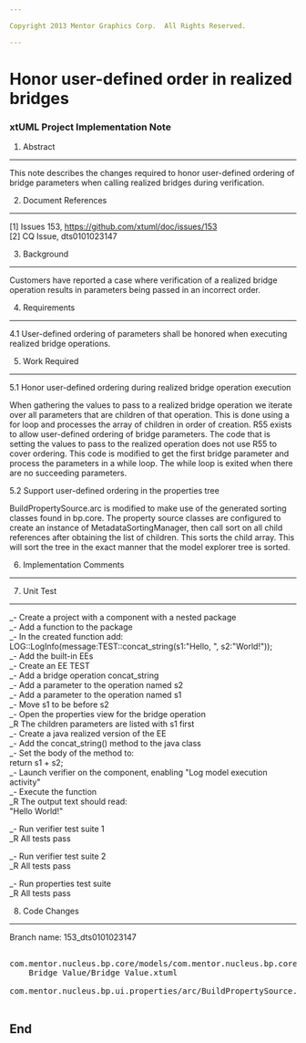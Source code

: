 ```yaml
---

Copyright 2013 Mentor Graphics Corp.  All Rights Reserved.

---
```


# Honor user-defined order in realized bridges
### xtUML Project Implementation Note

1. Abstract
-----------
This note describes the changes required to honor user-defined ordering of
bridge parameters when calling realized bridges during verification.

2. Document References
----------------------
[1] Issues 153, https://github.com/xtuml/doc/issues/153  
[2] CQ Issue, dts0101023147  

3. Background
-------------
Customers have reported a case where verification of a realized bridge operation
results in parameters being passed in an incorrect order.

4. Requirements
---------------
4.1 User-defined ordering of parameters shall be honored when executing realized
    bridge operations.

5. Work Required
----------------
5.1 Honor user-defined ordering during realized bridge operation execution

When gathering the values to pass to a realized bridge operation we iterate over
all parameters that are children of that operation.  This is done using a for
loop and processes the array of children in order of creation.  R55 exists to
allow user-defined ordering of bridge parameters.  The code that is setting the
values to pass to the realized operation does not use R55 to cover ordering.
This code is modified to get the first bridge parameter and process the
parameters in a while loop.  The while loop is exited when there are no
succeeding parameters.

5.2 Support user-defined ordering in the properties tree

BuildPropertySource.arc is modified to make use of the generated sorting classes
found in bp.core.  The property source classes are configured to create an
instance of MetadataSortingManager, then call sort on all child references after
obtaining the list of children.  This sorts the child array.  This will sort the
tree in the exact manner that the model explorer tree is sorted.

6. Implementation Comments
--------------------------

7. Unit Test
------------
_- Create a project with a component with a nested package   
_- Add a function to the package   
_- In the created function add:   
    LOG::LogInfo(message:TEST::concat_string(s1:"Hello, ", s2:"World!"));   
_- Add the built-in EEs   
_- Create an EE TEST   
_- Add a bridge operation concat_string   
_- Add a parameter to the operation named s2   
_- Add a parameter to the operation named s1   
_- Move s1 to be before s2   
_- Open the properties view for the bridge operation   
_R The children parameters are listed with s1 first   
_- Create a java realized version of the EE   
_- Add the concat_string() method to the java class   
_- Set the body of the method to:   
	return s1 + s2;   
_- Launch verifier on the component, enabling "Log model execution activity"   
_- Execute the function  
_R The output text should read:   
    "Hello World!"   

_- Run verifier test suite 1   
_R All tests pass   

_- Run verifier test suite 2   
_R All tests pass   

_- Run properties test suite   
_R All tests pass   

8. Code Changes
---------------
Branch name: 153_dts0101023147

<pre>

com.mentor.nucleus.bp.core/models/com.mentor.nucleus.bp.core/ooaofooa/Value/
	Bridge Value/Bridge Value.xtuml

com.mentor.nucleus.bp.ui.properties/arc/BuildPropertySource.arc

</pre>

End
---

